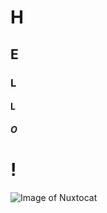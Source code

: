 # H
## E
### L
#### L
##### O
# !
![Image of Nuxtocat](https://octodex.github.com/images/godotocat.png)
